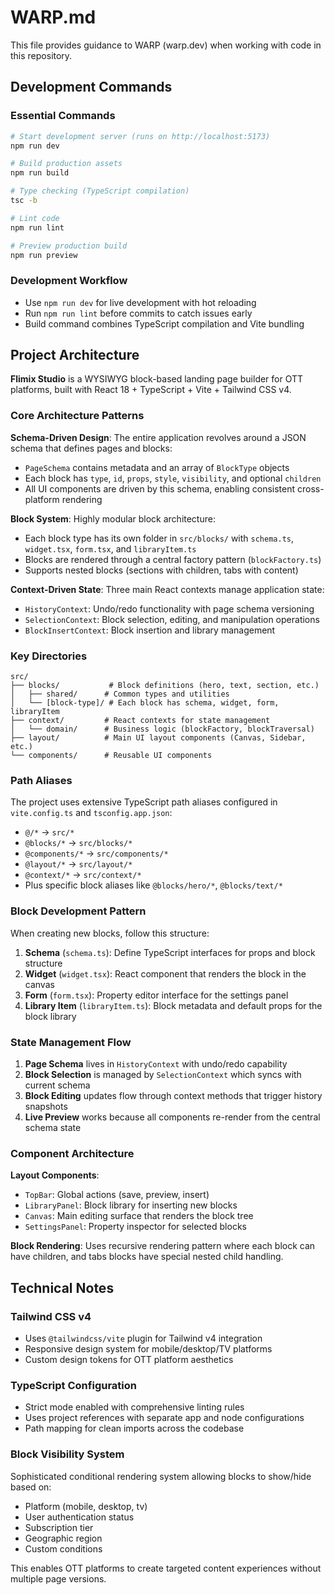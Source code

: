 # WARP.md

This file provides guidance to WARP (warp.dev) when working with code in this repository.

## Development Commands

### Essential Commands
```bash
# Start development server (runs on http://localhost:5173)
npm run dev

# Build production assets
npm run build

# Type checking (TypeScript compilation)
tsc -b

# Lint code
npm run lint

# Preview production build
npm run preview
```

### Development Workflow
- Use `npm run dev` for live development with hot reloading
- Run `npm run lint` before commits to catch issues early
- Build command combines TypeScript compilation and Vite bundling

## Project Architecture

**Flimix Studio** is a WYSIWYG block-based landing page builder for OTT platforms, built with React 18 + TypeScript + Vite + Tailwind CSS v4.

### Core Architecture Patterns

**Schema-Driven Design**: The entire application revolves around a JSON schema that defines pages and blocks:
- `PageSchema` contains metadata and an array of `BlockType` objects
- Each block has `type`, `id`, `props`, `style`, `visibility`, and optional `children`
- All UI components are driven by this schema, enabling consistent cross-platform rendering

**Block System**: Highly modular block architecture:
- Each block type has its own folder in `src/blocks/` with `schema.ts`, `widget.tsx`, `form.tsx`, and `libraryItem.ts`
- Blocks are rendered through a central factory pattern (`blockFactory.ts`)
- Supports nested blocks (sections with children, tabs with content)

**Context-Driven State**: Three main React contexts manage application state:
- `HistoryContext`: Undo/redo functionality with page schema versioning
- `SelectionContext`: Block selection, editing, and manipulation operations
- `BlockInsertContext`: Block insertion and library management

### Key Directories

```
src/
├── blocks/           # Block definitions (hero, text, section, etc.)
│   ├── shared/      # Common types and utilities
│   └── [block-type]/ # Each block has schema, widget, form, libraryItem
├── context/         # React contexts for state management
│   └── domain/      # Business logic (blockFactory, blockTraversal)
├── layout/          # Main UI layout components (Canvas, Sidebar, etc.)
└── components/      # Reusable UI components
```

### Path Aliases
The project uses extensive TypeScript path aliases configured in `vite.config.ts` and `tsconfig.app.json`:
- `@/*` → `src/*`
- `@blocks/*` → `src/blocks/*`
- `@components/*` → `src/components/*`
- `@layout/*` → `src/layout/*`
- `@context/*` → `src/context/*`
- Plus specific block aliases like `@blocks/hero/*`, `@blocks/text/*`

### Block Development Pattern

When creating new blocks, follow this structure:
1. **Schema** (`schema.ts`): Define TypeScript interfaces for props and block structure
2. **Widget** (`widget.tsx`): React component that renders the block in the canvas
3. **Form** (`form.tsx`): Property editor interface for the settings panel
4. **Library Item** (`libraryItem.ts`): Block metadata and default props for the block library

### State Management Flow

1. **Page Schema** lives in `HistoryContext` with undo/redo capability
2. **Block Selection** is managed by `SelectionContext` which syncs with current schema
3. **Block Editing** updates flow through context methods that trigger history snapshots
4. **Live Preview** works because all components re-render from the central schema state

### Component Architecture

**Layout Components**:
- `TopBar`: Global actions (save, preview, insert)
- `LibraryPanel`: Block library for inserting new blocks
- `Canvas`: Main editing surface that renders the block tree
- `SettingsPanel`: Property inspector for selected blocks

**Block Rendering**: Uses recursive rendering pattern where each block can have children, and tabs blocks have special nested child handling.

## Technical Notes

### Tailwind CSS v4
- Uses `@tailwindcss/vite` plugin for Tailwind v4 integration
- Responsive design system for mobile/desktop/TV platforms
- Custom design tokens for OTT platform aesthetics

### TypeScript Configuration
- Strict mode enabled with comprehensive linting rules
- Uses project references with separate app and node configurations
- Path mapping for clean imports across the codebase

### Block Visibility System
Sophisticated conditional rendering system allowing blocks to show/hide based on:
- Platform (mobile, desktop, tv)
- User authentication status
- Subscription tier
- Geographic region
- Custom conditions

This enables OTT platforms to create targeted content experiences without multiple page versions.
